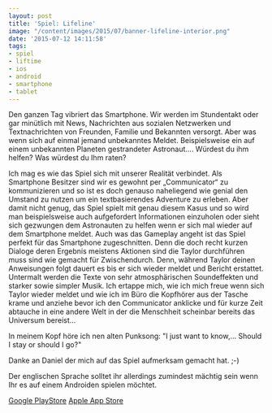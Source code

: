```yaml
---
layout: post
title: 'Spiel: Lifeline'
image: "/content/images/2015/07/banner-lifeline-interior.png"
date: '2015-07-12 14:11:58'
tags:
- spiel
- liftime
- ios
- android
- smartphone
- tablet
---
```


Den ganzen Tag vibriert das Smartphone. Wir werden im Stundentakt oder gar minütlich mit News, Nachrichten aus sozialen Netzwerken und Textnachrichten von Freunden, Familie und Bekannten versorgt. Aber was wenn sich auf einmal jemand unbekanntes Meldet. Beispielsweise ein auf einem unbekannten Planeten gestrandeter Astronaut.... Würdest du ihm helfen? Was würdest du Ihm raten?

Ich mag es wie das Spiel sich mit unserer Realität verbindet. Als Smartphone Besitzer sind wir es gewohnt per „Communicator“ zu kommunizieren und so ist es doch genauso naheliegend wie genial den Umstand zu nutzen um ein textbasierendes Adventure zu erleben. Aber damit nicht genug, das Spiel spielt mit genau diesem Kasus und so wird man beispielsweise auch aufgefordert Informationen einzuholen oder sieht sich gezwungen dem Astronauten zu helfen wenn er sich mal wieder auf dem Smartphone meldet. Auch was das Gameplay angeht ist das Spiel perfekt für das Smartphone zugeschnitten. Denn die doch recht kurzen Dialoge deren Ergebnis meistens Aktionen sind die Taylor durchführen muss sind wie gemacht für Zwischendurch. Denn, während Taylor deinen Anweisungen folgt dauert es bis er sich wieder meldet und Bericht erstattet. Untermalt werden die Texte von sehr atmosphärischen Soundeffekten und starker sowie simpler Musik. Ich ertappe mich, wie ich mich freue wenn sich Taylor wieder meldet und wie ich im Büro die Kopfhörer aus der Tasche krame und anziehe bevor ich den Communicator anklicke und für kurze Zeit abtauche in eine andere Welt in der die Menschheit scheinbar bereits das Universum bereist...

In meinem Kopf höre ich nen alten Punksong: "I just want to know,... Should I stay or should I go?"

Danke an Daniel der mich auf das Spiel aufmerksam gemacht hat. ;-)

Der englischen Sprache solltet ihr allerdings zumindest mächtig sein wenn Ihr es auf einem Androiden spielen möchtet.

<a href="https://play.google.com/store/apps/details?id=com.threeminutegames.lifeline.google">Google PlayStore</a>
<a href="https://itunes.apple.com/us/app/lifeline.../id982354972?mt=8">Apple App Store</a>